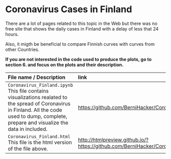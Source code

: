 # Coronavirus Cases in Finland

There are a lot of pages related to this topic in the Web but there was no free site that shows the daily cases in Finland with a delay of less that 24 hours.

Also, it migth be beneficial to compare Finnish curves with curves from other Countries.

**If you are not interested in the code used to produce the plots, go to section 6. and focus on the plots and their description.**

File name / Description | link
:---|:---
<code>Coronavirus_Finland.ipynb</code> This file contains visualizations realated to the spread of Coronavirus in Finland. All the code used to dump, complete, prepare and visualize the data in included. | https://github.com/BerniHacker/Coronavirus/blob/master/Coronavirus_Finland.ipynb
<code>Coronavirus_Finland.html</code> This file is the html version of the file above. | http://htmlpreview.github.io/?https://github.com/BerniHacker/Coronavirus/blob/master/Coronavirus_Finland.html

